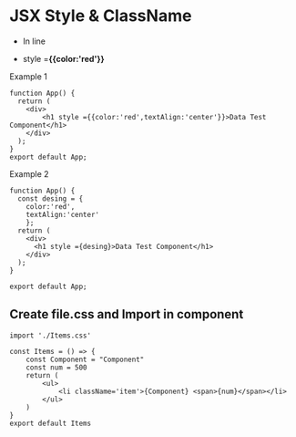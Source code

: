 # JSX Style & ClassName

- In line

- style =**{{color:'red'}}**

Example 1

```
function App() {
  return (
    <div>
        <h1 style ={{color:'red',textAlign:'center'}}>Data Test Component</h1>
    </div>
  );
}
export default App;
```
Example 2

```
function App() {
  const desing = {
    color:'red',
    textAlign:'center'
    };
  return (
    <div>
      <h1 style ={desing}>Data Test Component</h1>
    </div>
  );
}

export default App;
```

## Create file.css and Import in component

```
import './Items.css'
```
```
const Items = () => {
    const Component = "Component"
    const num = 500
    return (
        <ul>
            <li className='item'>{Component} <span>{num}</span></li>
        </ul>
    )
}
export default Items
```
